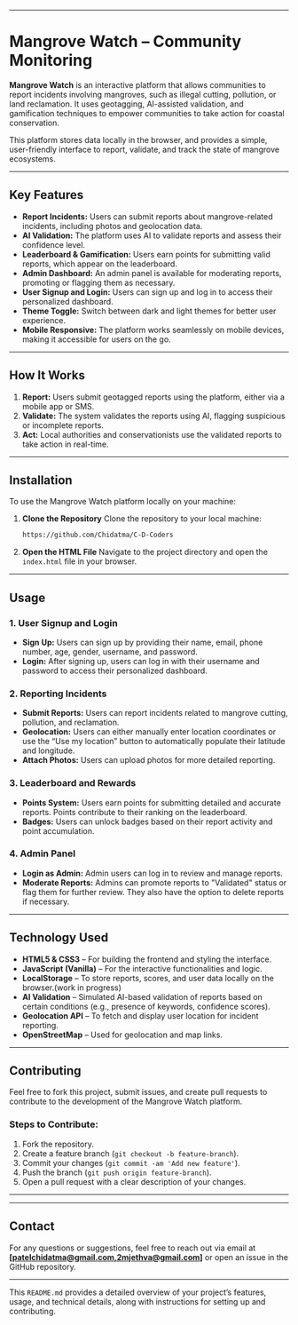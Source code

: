 

---

# Mangrove Watch – Community Monitoring

**Mangrove Watch** is an interactive platform that allows communities to report incidents involving mangroves, such as illegal cutting, pollution, or land reclamation. It uses geotagging, AI-assisted validation, and gamification techniques to empower communities to take action for coastal conservation.

This platform stores data locally in the browser, and provides a simple, user-friendly interface to report, validate, and track the state of mangrove ecosystems.

---

## Key Features

* **Report Incidents:** Users can submit reports about mangrove-related incidents, including photos and geolocation data.
* **AI Validation:** The platform uses AI to validate reports and assess their confidence level.
* **Leaderboard & Gamification:** Users earn points for submitting valid reports, which appear on the leaderboard.
* **Admin Dashboard:** An admin panel is available for moderating reports, promoting or flagging them as necessary.
* **User Signup and Login:** Users can sign up and log in to access their personalized dashboard.
* **Theme Toggle:** Switch between dark and light themes for better user experience.
* **Mobile Responsive:** The platform works seamlessly on mobile devices, making it accessible for users on the go.

---

## How It Works

1. **Report:** Users submit geotagged reports using the platform, either via a mobile app or SMS.
2. **Validate:** The system validates the reports using AI, flagging suspicious or incomplete reports.
3. **Act:** Local authorities and conservationists use the validated reports to take action in real-time.

---

## Installation

To use the Mangrove Watch platform locally on your machine:

1. **Clone the Repository**
   Clone the repository to your local machine:

   ```bash
   https://github.com/Chidatma/C-D-Coders
   ```

2. **Open the HTML File**
   Navigate to the project directory and open the `index.html` file in your browser.

---

## Usage

### 1. **User Signup and Login**

* **Sign Up:** Users can sign up by providing their name, email, phone number, age, gender, username, and password.
* **Login:** After signing up, users can log in with their username and password to access their personalized dashboard.

### 2. **Reporting Incidents**

* **Submit Reports:** Users can report incidents related to mangrove cutting, pollution, and reclamation.
* **Geolocation:** Users can either manually enter location coordinates or use the “Use my location” button to automatically populate their latitude and longitude.
* **Attach Photos:** Users can upload photos for more detailed reporting.

### 3. **Leaderboard and Rewards**

* **Points System:** Users earn points for submitting detailed and accurate reports. Points contribute to their ranking on the leaderboard.
* **Badges:** Users can unlock badges based on their report activity and point accumulation.

### 4. **Admin Panel**

* **Login as Admin:** Admin users can log in to review and manage reports.
* **Moderate Reports:** Admins can promote reports to "Validated" status or flag them for further review. They also have the option to delete reports if necessary.

---

## Technology Used

* **HTML5 & CSS3** – For building the frontend and styling the interface.
* **JavaScript (Vanilla)** – For the interactive functionalities and logic.
* **LocalStorage** – To store reports, scores, and user data locally on the browser.(work in progress)
* **AI Validation** – Simulated AI-based validation of reports based on certain conditions (e.g., presence of keywords, confidence scores).
* **Geolocation API** – To fetch and display user location for incident reporting.
* **OpenStreetMap** – Used for geolocation and map links.

---

## Contributing

Feel free to fork this project, submit issues, and create pull requests to contribute to the development of the Mangrove Watch platform.

### Steps to Contribute:

1. Fork the repository.
2. Create a feature branch (`git checkout -b feature-branch`).
3. Commit your changes (`git commit -am 'Add new feature'`).
4. Push the branch (`git push origin feature-branch`).
5. Open a pull request with a clear description of your changes.

---
---

## Contact

For any questions or suggestions, feel free to reach out via email at **\[[patelchidatma@gmail.com,2mjethva@gmail.com](mailto:patelchidatma@gmail.com,2mjethva@gmail.com)]** or open an issue in the GitHub repository.

---

This `README.md` provides a detailed overview of your project’s features, usage, and technical details, along with instructions for setting up and contributing.
